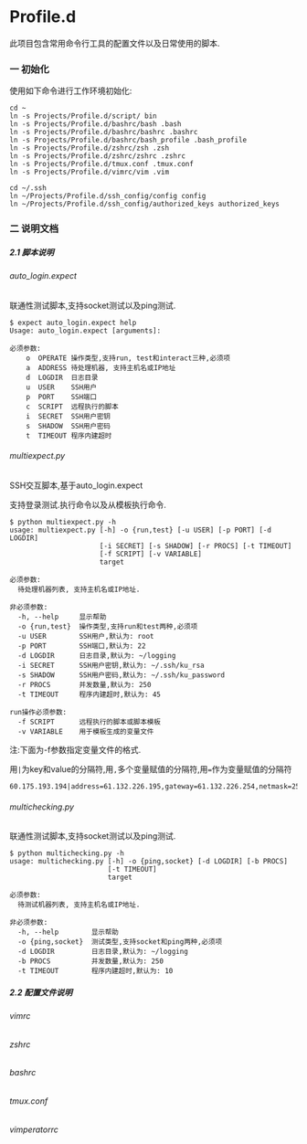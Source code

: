 Profile.d
====

此项目包含常用命令行工具的配置文件以及日常使用的脚本.


### 一 初始化
使用如下命令进行工作环境初始化:

	cd ~
	ln -s Projects/Profile.d/script/ bin
	ln -s Projects/Profile.d/bashrc/bash .bash
	ln -s Projects/Profile.d/bashrc/bashrc .bashrc
	ln -s Projects/Profile.d/bashrc/bash_profile .bash_profile
	ln -s Projects/Profile.d/zshrc/zsh .zsh
	ln -s Projects/Profile.d/zshrc/zshrc .zshrc
	ln -s Projects/Profile.d/tmux.conf .tmux.conf
	ln -s Projects/Profile.d/vimrc/vim .vim
	
	cd ~/.ssh
	ln ~/Projects/Profile.d/ssh_config/config config
	ln ~/Projects/Profile.d/ssh_config/authorized_keys authorized_keys
	
### 二 说明文档


##### 2.1 脚本说明
###### auto_login.expect
联通性测试脚本,支持socket测试以及ping测试.

    $ expect auto_login.expect help
    Usage: auto_login.expect [arguments]: 

    必须参数:
        o  OPERATE 操作类型,支持run, test和interact三种,必须项
        a  ADDRESS 待处理机器, 支持主机名或IP地址
        d  LOGDIR  日志目录
        u  USER    SSH用户
        p  PORT    SSH端口
        c  SCRIPT  远程执行的脚本
        i  SECRET  SSH用户密钥
        s  SHADOW  SSH用户密码
        t  TIMEOUT 程序内建超时

###### multiexpect.py
SSH交互脚本,基于auto_login.expect

支持登录测试.执行命令以及从模板执行命令.

    $ python multiexpect.py -h
    usage: multiexpect.py [-h] -o {run,test} [-u USER] [-p PORT] [-d LOGDIR]
                          [-i SECRET] [-s SHADOW] [-r PROCS] [-t TIMEOUT]
                          [-f SCRIPT] [-v VARIABLE]
                          target

    必须参数:
      待处理机器列表, 支持主机名或IP地址.

    非必须参数:
      -h, --help     显示帮助
      -o {run,test}  操作类型,支持run和test两种,必须项
      -u USER        SSH用户,默认为: root
      -p PORT        SSH端口,默认为: 22
      -d LOGDIR      日志目录,默认为: ~/logging
      -i SECRET      SSH用户密钥,默认为: ~/.ssh/ku_rsa
      -s SHADOW      SSH用户密码,默认为: ~/.ssh/ku_password
      -r PROCS       并发数量,默认为: 250
      -t TIMEOUT     程序内建超时,默认为: 45

    run操作必须参数:
      -f SCRIPT      远程执行的脚本或脚本模板
      -v VARIABLE    用于模板生成的变量文件

注:下面为-f参数指定变量文件的格式.

用`|`为key和value的分隔符,用`,`多个变量赋值的分隔符,用`=`作为变量赋值的分隔符

    60.175.193.194|address=61.132.226.195,gateway=61.132.226.254,netmask=255.255.255.192
###### multichecking.py
联通性测试脚本,支持socket测试以及ping测试.


    $ python multichecking.py -h
    usage: multichecking.py [-h] -o {ping,socket} [-d LOGDIR] [-b PROCS]
                            [-t TIMEOUT]
                            target

    必须参数:
      待测试机器列表, 支持主机名或IP地址.

    非必须参数:
      -h, --help        显示帮助
      -o {ping,socket}  测试类型,支持socket和ping两种,必须项
      -d LOGDIR         日志目录,默认为: ~/logging
      -b PROCS          并发数量,默认为: 250
      -t TIMEOUT        程序内建超时,默认为: 10
      
##### 2.2 配置文件说明
###### vimrc
###### zshrc
###### bashrc
###### tmux.conf
###### vimperatorrc